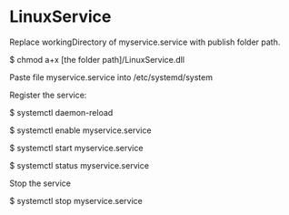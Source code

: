 # LinuxService

Replace workingDirectory of myservice.service with publish folder path.

$ chmod a+x [the folder path]/LinuxService.dll

Paste file myservice.service into /etc/systemd/system  
  
Register the service:

$ systemctl daemon-reload

$ systemctl enable myservice.service

$ systemctl start myservice.service

$ systemctl status myservice.service

Stop the service

$ systemctl stop myservice.service
